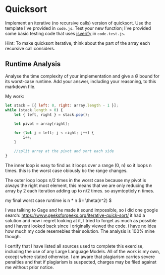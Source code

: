 # Quicksort

Implement an iterative (no recursive calls) version of quicksort. Use the
template I've provided in `code.js`. Test your new function; I've provided some
basic testing code that uses [jsverify](https://jsverify.github.io/) in
`code.test.js`.

Hint: To make quicksort iterative, think about the part of the array each
recursive call considers.

## Runtime Analysis

Analyse the time complexity of your implementation and give a $\Theta$ bound for
its worst-case runtime. Add your answer, including your reasoning, to this
markdown file.

My work:
```javascript
let stack = [{ left: 0, right: array.length - 1 }];
while (stack.length > 0) {
    let { left, right } = stack.pop();
    
    let pivot = array[right];

    for (let j = left; j < right; j++) {
        i++;
    }

    //split array at the pivot and sort each side
}
```

The inner loop is easy to find as it loops over a range (0, n) so it loops n times. this is the worst case obiously bc the range changes. 

The outer loop loops n/2 times in the worst case because my pivot is always the right most element,
this means that we are only reducing the array by 2 each iteration adding up to n/2 times. so asymtopticly n times.

my final worst case runtime is n * n $= \theta(n^2) $


I was talking to Gage and he made it sound impossible, so i did one google search: https://www.geeksforgeeks.org/iterative-quick-sort/
it had a solution and now i regret looking at it, I tried to forget as much as possible and i havent looked back since i originally viewed the code. i have no idea how much my code resemebles their solution. The analysis is 100% mine though.

I certify that I have listed all sources used to complete this exercise, including the use of any Large Language Models. All of the work is my own, except where stated otherwise. I am aware that plagiarism carries severe penalties and that if plagiarism is suspected, charges may be filed against me without prior notice.
